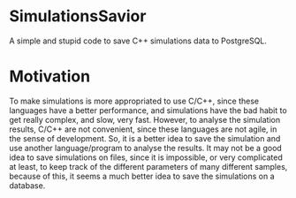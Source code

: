 SimulationsSavior
=================

A simple and stupid code to save C++ simulations data to PostgreSQL.

Motivation
=========

To make simulations is more appropriated to use C/C++, since these languages
have a better performance, and simulations have the bad habit to get really complex,
and slow, very fast. 
However, to analyse the simulation results, C/C++ are not convenient, since these
languages are not agile, in the sense of development. So, it is a better idea to
save the simulation and use another language/program to analyse the results.
It may not be a good idea to save simulations on files, since it is
impossible, or very complicated at least, to keep track of the different parameters 
of many different samples, because of this, it seems a much better idea to save the 
simulations on a database.
